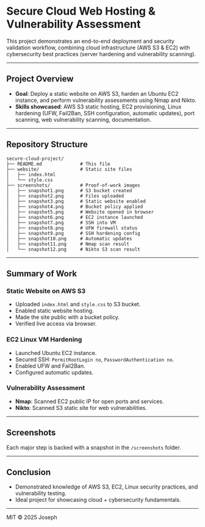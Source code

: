 
# Secure Cloud Web Hosting & Vulnerability Assessment

This project demonstrates an end-to-end deployment and security validation workflow, combining cloud infrastructure (AWS S3 & EC2) with cybersecurity best practices (server hardening and vulnerability scanning).

---

## Project Overview

- **Goal**: Deploy a static website on AWS S3, harden an Ubuntu EC2 instance, and perform vulnerability assessments using Nmap and Nikto.
- **Skills showcased**: AWS S3 static hosting, EC2 provisioning, Linux hardening (UFW, Fail2Ban, SSH configuration, automatic updates), port scanning, web vulnerability scanning, documentation.

---

## Repository Structure

```
secure-cloud-project/
├── README.md              # This file
├── website/               # Static site files
│   ├── index.html
│   └── style.css
├── screenshots/           # Proof-of-work images
│   ├── snapshot1.png      # S3 bucket created
│   ├── snapshot2.png      # Files uploaded
│   ├── snapshot3.png      # Static website enabled
│   ├── snapshot4.png      # Bucket policy applied
│   ├── snapshot5.png      # Website opened in browser
│   ├── snapshot6.png      # EC2 instance launched
│   ├── snapshot7.png      # SSH into VM
│   ├── snapshot8.png      # UFW firewall status
│   ├── snapshot9.png      # SSH hardening config
│   ├── snapshot10.png     # Automatic updates
│   ├── snapshot11.png     # Nmap scan result
│   └── snapshot12.png     # Nikto S3 scan result
```

---

## Summary of Work

###  Static Website on AWS S3
- Uploaded `index.html` and `style.css` to S3 bucket.
- Enabled static website hosting.
- Made the site public with a bucket policy.
- Verified live access via browser.

###  EC2 Linux VM Hardening
- Launched Ubuntu EC2 instance.
- Secured SSH: `PermitRootLogin no`, `PasswordAuthentication no`.
- Enabled UFW and Fail2Ban.
- Configured automatic updates.

### Vulnerability Assessment
- **Nmap**: Scanned EC2 public IP for open ports and services.
- **Nikto**: Scanned S3 static site for web vulnerabilities.

---

## Screenshots

Each major step is backed with a snapshot in the `/screenshots` folder.

---

##  Conclusion

- Demonstrated knowledge of AWS S3, EC2, Linux security practices, and vulnerability testing.
- Ideal project for showcasing cloud + cybersecurity fundamentals.

---

MIT © 2025 Joseph
